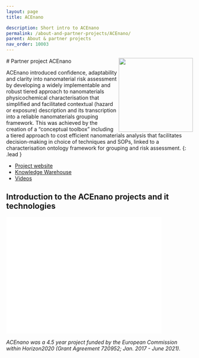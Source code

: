 ```yaml
---
layout: page
title: ACEnano

description: Short intro to ACEnano
permalink: /about-and-partner-projects/ACEnano/
parent: About & partner projects
nav_order: 10003
---
```

<img src="{{ site.baseurl }}/images/acenano.png" width="200" align="right"/>
#  Partner project ACEnano

ACEnano introduced confidence, adaptability and clarity into nanomaterial risk assessment by developing a widely implementable and robust tiered approach to nanomaterials physicochemical characterisation that simplified and facilitated contextual (hazard or exposure) description and its transcription into a reliable nanomaterials grouping framework. This was achieved by the creation of a “conceptual toolbox” including a tiered approach to cost efficient nanomaterials analysis that facilitates decision-making in choice of techniques and SOPs, linked to a characterisation ontology framework for grouping and risk assessment.
{: .lead }

- [Project website](https://acenano-project.eu)
- [Knowledge Warehouse](https://acenano.douglasconnect.com/)
- [Videos](http://www.acenano-project.eu/about-acenano/acenano-related-videos)

## Introduction to the ACEnano projects and it technologies

<iframe width="420" height="315" src="//www.youtube.com/embed/CJHkcF9ogTM" frameborder="0" allowfullscreen="allowfullscreen">&nbsp;</iframe>

_ACEnano was a 4.5 year project funded by the European Commission within Horizon2020 (Grant Agreement 720952; Jan. 2017 - June 2021)._